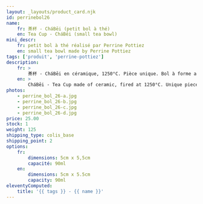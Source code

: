 ```yaml
---
layout: _layouts/product_card.njk
id: perrinebol26
name:
    fr: 茶杯 - CháBēi (petit bol à thé)
    en: Tea Cup - CháBēi (small tea bowl)
mini_descr:
    fr: petit bol à thé réalisé par Perrine Pottiez
    en: small tea bowl made by Perrine Pottiez
tags: ['produit', 'perrine-pottiez']
description: 
    fr: >
        茶杯 - CháBēi en céramique, 1250°C. Pièce unique. Bol à forme allongée en technique de pinçage.
    en: >
        CháBēi - Tea Cup made of ceramic, fired at 1250°C. Unique piece. Elongated bowl crafted using pinching technique.
photos:
    - perrine_bol_26-a.jpg
    - perrine_bol_26-b.jpg
    - perrine_bol_26-c.jpg
    - perrine_bol_26-d.jpg
price: 25.00
stock: 1
weight: 125
shipping_type: colis_base
shipping_point: 2
options:
    fr:
        dimensions: 5cm x 5,5cm
        capacité: 90ml
    en:
        dimensions: 5cm x 5.5cm
        capacity: 90ml
eleventyComputed:
    title: '{{ tags }} - {{ name }}'
---
```

